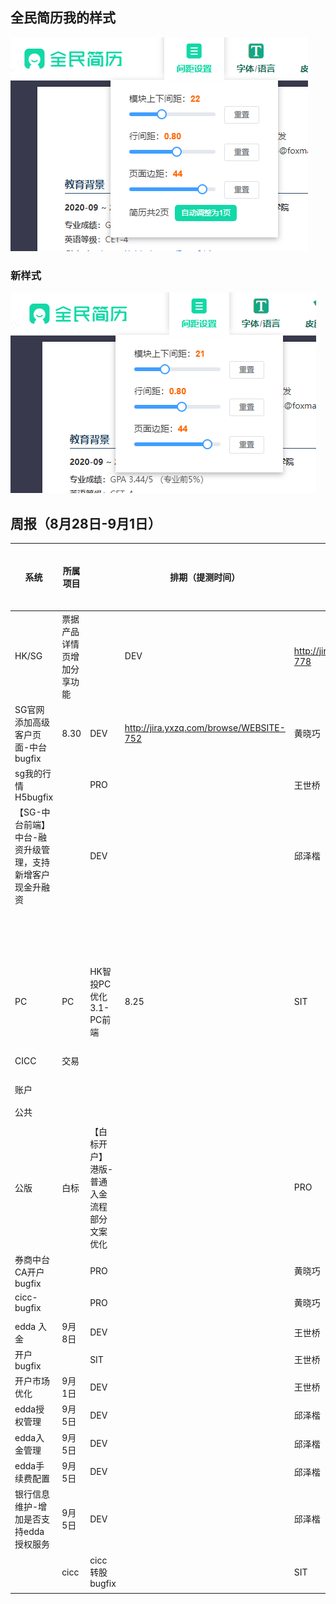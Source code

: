 ## 全民简历我的样式

![image-20230901094505199](9月1日.assets/image-20230901094505199.png)

### 新样式

![image-20230901095905016](9月1日.assets/image-20230901095905016.png)

## 周报（8月28日-9月1日）

| 系统                                                     | 所属项目                   |                                           | 排期（提测时间）                        | 需求状态                                | 备注                                     | 开发负责人 |
| -------------------------------------------------------- | -------------------------- | ----------------------------------------- | --------------------------------------- | --------------------------------------- | ---------------------------------------- | ---------- |
| HK/SG                                                    | 票据产品详情页增加分享功能 |                                           | DEV                                     | http://jira.yxzq.com/browse/WEBSITE-778 | 黄晓巧                                   |            |
| SG官网添加高级客户页面-中台 bugfix                       | 8.30                       | DEV                                       | http://jira.yxzq.com/browse/WEBSITE-752 | 黄晓巧                                  |                                          |            |
| sg我的行情H5bugfix                                       |                            | PRO                                       |                                         | 王世桥                                  |                                          |            |
| 【SG-中台前端】中台-融资升级管理，支持新增客户现金升融资 |                            | DEV                                       |                                         | 邱泽楷                                  |                                          |            |
|                                                          |                            |                                           |                                         |                                         |                                          |            |
|                                                          |                            |                                           |                                         |                                         |                                          |            |
|                                                          |                            |                                           |                                         |                                         |                                          |            |
|                                                          |                            |                                           |                                         |                                         |                                          |            |
|                                                          |                            |                                           |                                         |                                         |                                          |            |
|                                                          |                            |                                           |                                         |                                         |                                          |            |
|                                                          |                            |                                           |                                         |                                         |                                          |            |
|                                                          |                            |                                           |                                         |                                         |                                          |            |
|                                                          |                            |                                           |                                         |                                         |                                          |            |
|                                                          |                            |                                           |                                         |                                         |                                          |            |
|                                                          |                            |                                           |                                         |                                         |                                          |            |
|                                                          |                            |                                           |                                         |                                         |                                          |            |
|                                                          |                            |                                           |                                         |                                         |                                          |            |
|                                                          |                            |                                           |                                         |                                         |                                          |            |
|                                                          |                            |                                           |                                         |                                         |                                          |            |
|                                                          |                            |                                           |                                         |                                         |                                          |            |
|                                                          |                            |                                           |                                         |                                         |                                          |            |
| PC                                                       | PC                         | HK智投PC优化3.1-PC前端                    | 8.25                                    | SIT                                     |                                          | 胡艺凡     |
|                                                          |                            |                                           |                                         |                                         |                                          |            |
|                                                          |                            |                                           |                                         |                                         |                                          |            |
|                                                          |                            |                                           |                                         |                                         |                                          |            |
|                                                          |                            |                                           |                                         |                                         |                                          |            |
| CICC                                                     | 交易                       |                                           |                                         |                                         |                                          |            |
|                                                          |                            |                                           |                                         |                                         |                                          |            |
|                                                          |                            |                                           |                                         |                                         |                                          |            |
|                                                          |                            |                                           |                                         |                                         |                                          |            |
|                                                          |                            |                                           |                                         |                                         |                                          |            |
| 账户                                                     |                            |                                           |                                         |                                         |                                          |            |
|                                                          |                            |                                           |                                         |                                         |                                          |            |
|                                                          |                            |                                           |                                         |                                         |                                          |            |
| 公共                                                     |                            |                                           |                                         |                                         |                                          |            |
|                                                          |                            |                                           |                                         |                                         |                                          |            |
| 公版                                                     | 白标                       | 【白标开户】港版-普通入金流程部分文案优化 |                                         | PRO                                     | http://jira.yxzq.com/browse/COMOMAPP-446 | 黄晓巧     |
| 券商中台CA开户bugfix                                     |                            | PRO                                       |                                         | 黄晓巧                                  |                                          |            |
| cicc-bugfix                                              |                            | PRO                                       |                                         | 黄晓巧                                  |                                          |            |
|                                                          |                            |                                           |                                         |                                         |                                          |            |
| edda 入金                                                | 9月8日                     | DEV                                       |                                         | 王世桥                                  |                                          |            |
| 开户bugfix                                               |                            | SIT                                       |                                         | 王世桥                                  |                                          |            |
| 开户市场优化                                             | 9月1日                     | DEV                                       |                                         | 王世桥                                  |                                          |            |
| edda授权管理                                             | 9月5日                     | DEV                                       |                                         | 邱泽楷                                  |                                          |            |
| edda入金管理                                             | 9月5日                     | DEV                                       |                                         | 邱泽楷                                  |                                          |            |
| edda手续费配置                                           | 9月5日                     | DEV                                       |                                         | 邱泽楷                                  |                                          |            |
| 银行信息维护-增加是否支持edda授权服务                    | 9月5日                     | DEV                                       |                                         | 邱泽楷                                  |                                          |            |
|                                                          | cicc                       | cicc 转股 bugfix                          |                                         | SIT                                     |                                          | 王世桥     |
